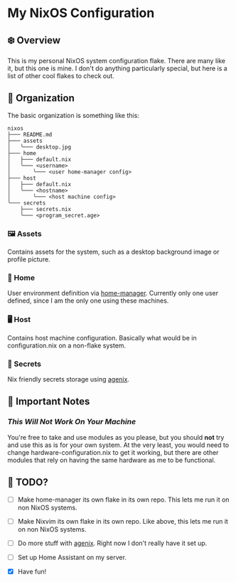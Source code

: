 # My NixOS Configuration

## ❄️ Overview

This is my personal NixOS system configuration flake. There are many like it, but this one is mine. I don't do anything particularly special, but here is a list of other cool flakes to check out.

## 📁 Organization

The basic organization is something like this:

```
nixos
├─── README.md
├─── assets
│   ╰─── desktop.jpg
├─── home
│   ├─── default.nix
│   ╰─── <username>
│       ╰─── <user home-manager config>
├─── host
│   ├─── default.nix
│   ╰─── <hostname>
│       ╰─── <host machine config>
╰─── secrets
    ├─── secrets.nix
    ╰─── <program_secret.age>
```

### 🖼️ Assets

Contains assets for the system, such as a desktop background image or profile picture.

### 🏡 Home

User environment definition via [home-manager](https://github.com/nix-community/home-manager). Currently only one user defined, since I am the only one using these machines.

### 🖥️ Host

Contains host machine configuration. Basically what would be in configuration.nix on a non-flake system.

### 🔐 Secrets

Nix friendly secrets storage using [agenix](https://github.com/ryantm/agenix).

## 📝 Important Notes

### **_This Will Not Work On Your Machine_**

You're free to take and use modules as you please, but you should **not** try and use this as is for your own system. At the very least, you would need to change hardware-configuration.nix to get it working, but there are other modules that rely on having the same hardware as me to be functional.

## 📆 TODO?

- [ ] Make home-manager its own flake in its own repo. This lets me run it on non NixOS systems.

- [ ] Make Nixvim its own flake in its own repo. Like above, this lets me run it on non NixOS systems.

- [ ] Do more stuff with [agenix](https://github.com/ryantm/agenix). Right now I don't really have it set up.

- [ ] Set up Home Assistant on my server.

- [x] Have fun!
